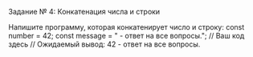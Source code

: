 Задание № 4: Конкатенация числа и строки

Напишите программу, которая конкатенирует число и строку: const number = 42; const message = " - ответ на все вопросы."; // Ваш код здесь // Ожидаемый вывод: 42 - ответ на все вопросы.

